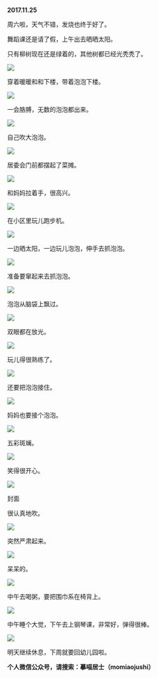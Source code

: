 
          
            
**2017.11.25**

周六啦，天气不错，发烧也终于好了。

舞蹈课还是请了假，上午出去晒晒太阳。

只有柳树现在还是绿着的，其他树都已经光秃秃了。




![](//upload-images.jianshu.io/upload_images/51001-171701468412e423.jpg)




穿着暖暖和和下楼，带着泡泡下楼。




![](//upload-images.jianshu.io/upload_images/51001-0851af3b08037b9f.jpg)




一会胳膊，无数的泡泡都出来。




![](//upload-images.jianshu.io/upload_images/51001-236d68f3521809b2.jpg)




自己吹大泡泡。




![](//upload-images.jianshu.io/upload_images/51001-4e1140ed3760e352.jpg)




居委会门前都摆起了菜摊。




![](//upload-images.jianshu.io/upload_images/51001-c867235a8d3c18fb.jpg)




和妈妈拉着手，很高兴。




![](//upload-images.jianshu.io/upload_images/51001-2240715fce6bad37.jpg)




在小区里玩儿跑步机。




![](//upload-images.jianshu.io/upload_images/51001-3d49150da9f4ae47.jpg)




一边晒太阳，一边玩儿泡泡，伸手去抓泡泡。




![](//upload-images.jianshu.io/upload_images/51001-1ae3703f7a501bd9.jpg)




准备要窜起来去抓泡泡。




![](//upload-images.jianshu.io/upload_images/51001-ce2a3f0a90e1688d.jpg)




泡泡从脑袋上飘过。




![](//upload-images.jianshu.io/upload_images/51001-1cf6105d687691eb.jpg)




双眼都在放光。




![](//upload-images.jianshu.io/upload_images/51001-73513c6faaf734fc.jpg)




玩儿得很熟练了。




![](//upload-images.jianshu.io/upload_images/51001-826f3b7e50c8c67a.jpg)




还要把泡泡接住。




![](//upload-images.jianshu.io/upload_images/51001-97b07b00559ee67c.jpg)




妈妈也要接个泡泡。




![](//upload-images.jianshu.io/upload_images/51001-8d2d441ffd073ca9.jpg)




五彩斑斓。




![](//upload-images.jianshu.io/upload_images/51001-81b18dfd5d9628f9.jpg)




笑得很开心。




![](//upload-images.jianshu.io/upload_images/51001-bfdc902a27b62ebe.jpg)

封面


很认真地吹。




![](//upload-images.jianshu.io/upload_images/51001-04683a5d0604c162.jpg)




突然严肃起来。




![](//upload-images.jianshu.io/upload_images/51001-89476407bfac0b5e.jpg)




呆呆的。




![](//upload-images.jianshu.io/upload_images/51001-9e40daa80fddcc21.jpg)




中午去喝粥，要把围巾系在椅背上。




![](//upload-images.jianshu.io/upload_images/51001-afe7fd4678f87d2d.jpg)




中午睡个大觉，下午去上钢琴课，非常好，弹得很棒。




![](//upload-images.jianshu.io/upload_images/51001-6875ea08019b4d14.jpg)




明天继续休息，下周就要回幼儿园啦。


**个人微信公众号，请搜索：摹喵居士（momiaojushi）**

          
        